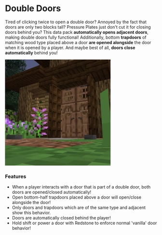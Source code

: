 # Double Doors<!--$headerTitle--><!--$pmc:delete-->

Tired of clicking twice to open a double door?
Annoyed by the fact that doors are only two blocks tall?
Pressure Plates just don't cut it for closing doors behind you?
This data pack **automatically opens adjacent doors**, making double doors fully functional! Additionally, bottom **trapdoors** of matching wood type placed above a door **are opened alongside** the door when it is opened by a player. And maybe best of all, **doors close automatically** behind you! <!--$pmc:headerSize-->

<img src="images/double_doors.webp" alt="Double Doors Example" width="350"/> <!--$localAssetToURL--> <!--$modrinth:replaceWithVideo--> <!--$pmc:delete-->


### Features
- When a player interacts with a door that is part of a double door, both doors are opened/closed automatically!
- Open bottom-half trapdoors placed above a door will open/close alongside the door!
- Only doors and trapdoors which are of the same type and adjacent show this behavior.
- Doors are automatically closed behind the player!
- Hold shift or power a door with Redstone to enforce normal 'vanilla' door behavior!
